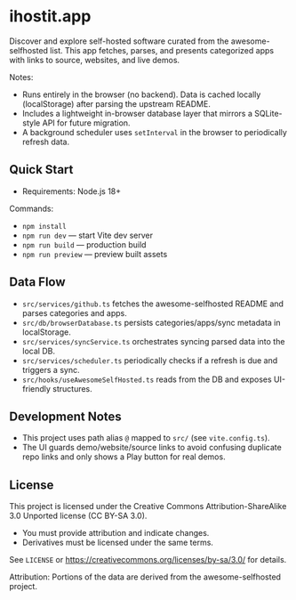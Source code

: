 # ihostit.app

Discover and explore self-hosted software curated from the awesome-selfhosted list. This app fetches, parses, and presents categorized apps with links to source, websites, and live demos.

Notes:
- Runs entirely in the browser (no backend). Data is cached locally (localStorage) after parsing the upstream README.
- Includes a lightweight in-browser database layer that mirrors a SQLite-style API for future migration.
- A background scheduler uses `setInterval` in the browser to periodically refresh data.

## Quick Start

- Requirements: Node.js 18+

Commands:
- `npm install`
- `npm run dev` — start Vite dev server
- `npm run build` — production build
- `npm run preview` — preview built assets

## Data Flow

- `src/services/github.ts` fetches the awesome-selfhosted README and parses categories and apps.
- `src/db/browserDatabase.ts` persists categories/apps/sync metadata in localStorage.
- `src/services/syncService.ts` orchestrates syncing parsed data into the local DB.
- `src/services/scheduler.ts` periodically checks if a refresh is due and triggers a sync.
- `src/hooks/useAwesomeSelfHosted.ts` reads from the DB and exposes UI-friendly structures.

## Development Notes

- This project uses path alias `@` mapped to `src/` (see `vite.config.ts`).
- The UI guards demo/website/source links to avoid confusing duplicate repo links and only shows a Play button for real demos.

## License

This project is licensed under the Creative Commons Attribution-ShareAlike 3.0 Unported license (CC BY-SA 3.0).

- You must provide attribution and indicate changes.
- Derivatives must be licensed under the same terms.

See `LICENSE` or https://creativecommons.org/licenses/by-sa/3.0/ for details.

Attribution: Portions of the data are derived from the awesome-selfhosted project.
